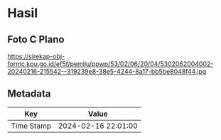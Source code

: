 # Hasil

## Foto C Plano

https://sirekap-obj-formc.kpu.go.id/ef5f/pemilu/ppwp/53/02/06/20/04/5302062004002-20240216-215542--319239e8-38e5-4244-8a17-bb5be8048f44.jpg


## Metadata

| Key        | Value               |
| ---------- | ------------------- |
| Time Stamp | 2024-02-16 22:01:00 |



